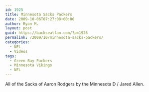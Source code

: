 ```yaml
---
id: 1925
title: Minnesota Sacks Packers
date: 2009-10-06T07:27:08+00:00
author: Ryan M.
layout: post
guid: https://backseatfan.com/?p=1925
permalink: /2009/10/minnesota-sacks-packers/
categories:
  - NFL
  - Videos
tags:
  - Green Bay Packers
  - Minnesota Vikings
  - NFL
---
```


<div class="entry">
  <p>
  </p>

  <p>
    All of the Sacks of Aaron Rodgers by the Minnesota D / Jared Allen.
  </p>
</div>
